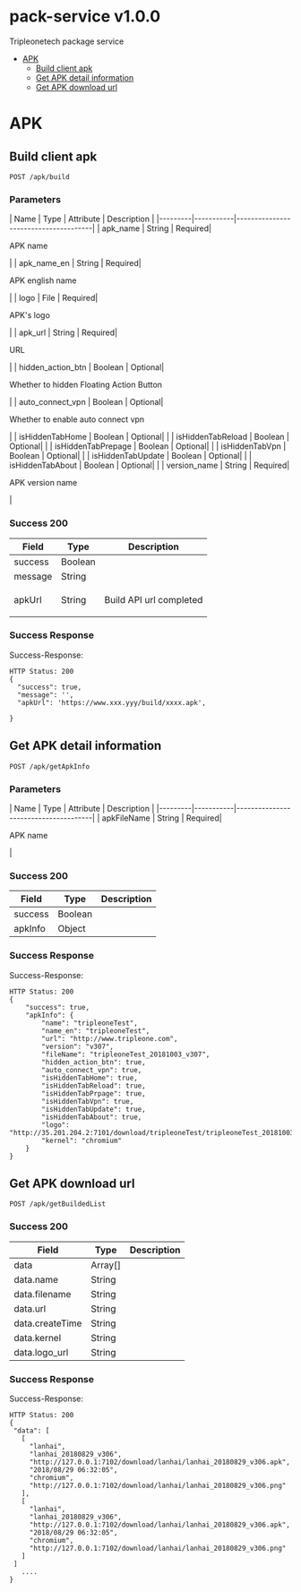 # pack-service v1.0.0

Tripleonetech package service 

- [APK](#apk)
	- [Build client apk](#build-client-apk)
	- [Get APK detail  information](#get-apk-detail--information)
	- [Get APK download url](#get-apk-download-url)
	


# APK

## Build client apk



	POST /apk/build


### Parameters

| Name    | Type      | Attribute      | Description                          |
|---------|-----------|--------------------------------------|
| apk_name			| String	| Required|  <p>APK name</p>							|
| apk_name_en			| String	| Required|  <p>APK english name</p>							|
| logo			| File	| Required|  <p>APK's logo</p>							|
| apk_url			| String	| Required|  <p>URL</p>							|
| hidden_action_btn			| Boolean	| Optional|  <p>Whether to hidden Floating Action Button</p>							|
| auto_connect_vpn			| Boolean	| Optional|  <p>Whether to enable auto connect vpn</p>							|
| isHiddenTabHome			| Boolean	| Optional|  							|
| isHiddenTabReload			| Boolean	| Optional|  							|
| isHiddenTabPrepage			| Boolean	| Optional|  							|
| isHiddenTabVpn			| Boolean	| Optional|  							|
| isHiddenTabUpdate			| Boolean	| Optional|  							|
| isHiddenTabAbout			| Boolean	| Optional|  							|
| version_name			| String	| Required|  <p>APK version name</p>							|


### Success 200
| Field    | Type        | Description                          |
|---------|-----------|--------------------------------------|
| success| Boolean| |
| message| String| |
| apkUrl| String| <p>Build API url completed</p>|

### Success Response

Success-Response:

```
HTTP Status: 200
{
  "success": true,
  "message": '',
  "apkUrl": 'https://www.xxx.yyy/build/xxxx.apk',

}
```

## Get APK detail  information



	POST /apk/getApkInfo


### Parameters

| Name    | Type      | Attribute      | Description                          |
|---------|-----------|--------------------------------------|
| apkFileName			| String	| Required|  <p>APK name</p>							|


### Success 200
| Field    | Type        | Description                          |
|---------|-----------|--------------------------------------|
| success| Boolean| |
| apkInfo| Object| |

### Success Response

Success-Response:

```
HTTP Status: 200
{
    "success": true,
    "apkInfo": {
        "name": "tripleoneTest",
        "name_en": "tripleoneTest",
        "url": "http://www.tripleone.com",
        "version": "v307",
        "fileName": "tripleoneTest_20181003_v307",
        "hidden_action_btn": true,
        "auto_connect_vpn": true,
        "isHiddenTabHome": true,
        "isHiddenTabReload": true,
        "isHiddenTabPrpage": true,
        "isHiddenTabVpn": true,
        "isHiddenTabUpdate": true,
        "isHiddenTabAbout": true,
        "logo": "http://35.201.204.2:7101/download/tripleoneTest/tripleoneTest_20181003_v307.png",
        "kernel": "chromium"
    }
}
```

## Get APK download url



	POST /apk/getBuildedList



### Success 200
| Field    | Type        | Description                          |
|---------|-----------|--------------------------------------|
| data| Array[]| |
| data.name| String| |
| data.filename| String| |
| data.url| String| |
| data.createTime| String| |
| data.kernel| String| |
| data.logo_url| String| |

### Success Response

Success-Response:

```
HTTP Status: 200
{
 "data": [
   [
     "lanhai",
     "lanhai_20180829_v306",
     "http://127.0.0.1:7102/download/lanhai/lanhai_20180829_v306.apk",
     "2018/08/29 06:32:05",
     "chromium",
     "http://127.0.0.1:7102/download/lanhai/lanhai_20180829_v306.png"
   ],
   [
     "lanhai",
     "lanhai_20180829_v306",
     "http://127.0.0.1:7102/download/lanhai/lanhai_20180829_v306.apk",
     "2018/08/29 06:32:05",
     "chromium",
     "http://127.0.0.1:7102/download/lanhai/lanhai_20180829_v306.png"
   ]
 ]
   ....
}
```


